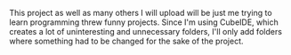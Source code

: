 This project as well as many others I will upload will be just me trying to learn programming threw funny projects.
Since I'm using CubeIDE, which creates a lot of uninteresting and unnecessary folders, I'll only add folders where something had to be changed for the sake of the project. 
